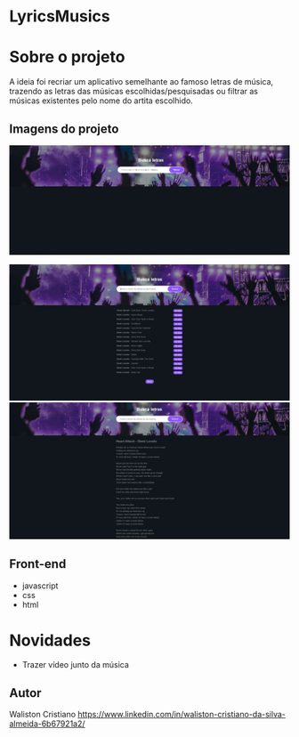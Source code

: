 # LyricsMusics

# Sobre o projeto
A ideia foi recriar um aplicativo semelhante ao famoso letras de música, trazendo as letras das músicas escolhidas/pesquisadas ou filtrar as músicas existentes pelo nome do artita escolhido. 

## Imagens do projeto
![Tela de pesquisa](https://github.com/Cr1Ticals/LyricsMusics/blob/main/assets/tela1.png)

![Tela com a busca](https://github.com/Cr1Ticals/LyricsMusics/blob/main/assets/tela2.png)
![Tela com a letra](https://github.com/Cr1Ticals/LyricsMusics/blob/main/assets/tela3.png)

## Front-end
- javascript
- css
- html

# Novidades
- Trazer vídeo junto da música

## Autor 
Waliston Cristiano 
https://www.linkedin.com/in/waliston-cristiano-da-silva-almeida-6b67921a2/
